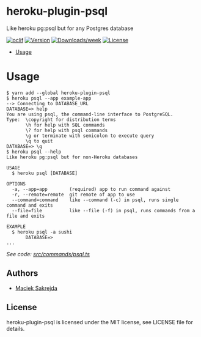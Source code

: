 heroku-plugin-psql
==================

Like heroku pg:psql but for any Postgres database

[![oclif](https://img.shields.io/badge/cli-oclif-brightgreen.svg)](https://oclif.io)
[![Version](https://img.shields.io/npm/v/heroku-plugin-psql.svg)](https://npmjs.org/package/heroku-plugin-psql)
[![Downloads/week](https://img.shields.io/npm/dw/heroku-plugin-psql.svg)](https://npmjs.org/package/heroku-plugin-psql)
[![License](https://img.shields.io/npm/l/heroku-plugin-psql.svg)](https://github.com/pganalyze/heroku-plugin-psql/blob/master/package.json)

<!-- toc -->
* [Usage](#usage)
<!-- tocstop -->
# Usage
<!-- usage -->
```sh-session
$ yarn add --global heroku-plugin-psql
$ heroku psql --app example-app
--> Connecting to DATABASE_URL
DATABASE=> help
You are using psql, the command-line interface to PostgreSQL.
Type:  \copyright for distribution terms
       \h for help with SQL commands
       \? for help with psql commands
       \g or terminate with semicolon to execute query
       \q to quit
DATABASE=> \q
$ heroku psql --help
Like heroku pg:psql but for non-Heroku databases

USAGE
  $ heroku psql [DATABASE]

OPTIONS
  -a, --app=app        (required) app to run command against
  -r, --remote=remote  git remote of app to use
  --command=command    like --command (-c) in psql, runs single command and exits
  --file=file          like --file (-f) in psql, runs commands from a file and exits

EXAMPLE
  $ heroku psql -a sushi
       DATABASE=> 
...
```
<!-- usagestop -->

_See code: [src/commands/psql.ts](https://github.com/pganalyze/heroku-plugin-psql/blob/v0.0.0/src/commands/psql.ts)_
<!-- commandsstop -->


Authors
-------

 * [Maciek Sakrejda](https://github.com/uhoh-itsmaciek)


License
-------

heroku-plugin-psql is licensed under the MIT license, see LICENSE file for details.
